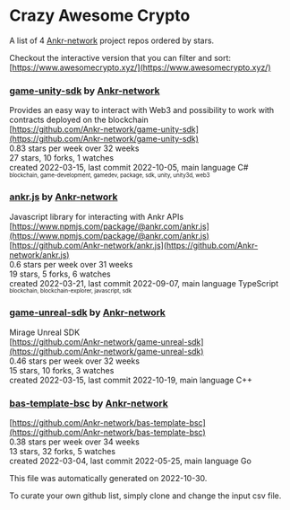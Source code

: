 # Crazy Awesome Crypto
A list of 4 [Ankr-network](https://github.com/Ankr-network) project repos ordered by stars.  

Checkout the interactive version that you can filter and sort: 
[https://www.awesomecrypto.xyz/](https://www.awesomecrypto.xyz/)  


### [game-unity-sdk](https://github.com/Ankr-network/game-unity-sdk) by [Ankr-network](https://github.com/Ankr-network)  
Provides an easy way to interact with Web3 and possibility to work with contracts deployed on the blockchain  
[https://github.com/Ankr-network/game-unity-sdk](https://github.com/Ankr-network/game-unity-sdk)  
0.83 stars per week over 32 weeks  
27 stars, 10 forks, 1 watches  
created 2022-03-15, last commit 2022-10-05, main language C#  
<sub><sup>blockchain, game-development, gamedev, package, sdk, unity, unity3d, web3</sup></sub>


### [ankr.js](https://github.com/Ankr-network/ankr.js) by [Ankr-network](https://github.com/Ankr-network)  
Javascript library for interacting with Ankr APIs  
[https://www.npmjs.com/package/@ankr.com/ankr.js](https://www.npmjs.com/package/@ankr.com/ankr.js)  
[https://github.com/Ankr-network/ankr.js](https://github.com/Ankr-network/ankr.js)  
0.6 stars per week over 31 weeks  
19 stars, 5 forks, 6 watches  
created 2022-03-21, last commit 2022-09-07, main language TypeScript  
<sub><sup>blockchain, blockchain-explorer, javascript, sdk</sup></sub>


### [game-unreal-sdk](https://github.com/Ankr-network/game-unreal-sdk) by [Ankr-network](https://github.com/Ankr-network)  
Mirage Unreal SDK  
[https://github.com/Ankr-network/game-unreal-sdk](https://github.com/Ankr-network/game-unreal-sdk)  
0.46 stars per week over 32 weeks  
15 stars, 10 forks, 3 watches  
created 2022-03-15, last commit 2022-10-19, main language C++  


### [bas-template-bsc](https://github.com/Ankr-network/bas-template-bsc) by [Ankr-network](https://github.com/Ankr-network)  
  
[https://github.com/Ankr-network/bas-template-bsc](https://github.com/Ankr-network/bas-template-bsc)  
0.38 stars per week over 34 weeks  
13 stars, 32 forks, 5 watches  
created 2022-03-04, last commit 2022-05-25, main language Go  


This file was automatically generated on 2022-10-30.  

To curate your own github list, simply clone and change the input csv file.  